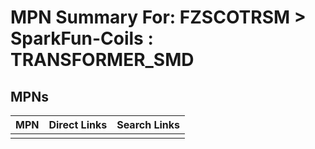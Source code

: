 



# MPN Summary For: FZSCOTRSM > SparkFun-Coils : TRANSFORMER_SMD

## MPNs
  

|MPN|Direct Links|Search Links|
| :--- | :--- | :--- |
||||
